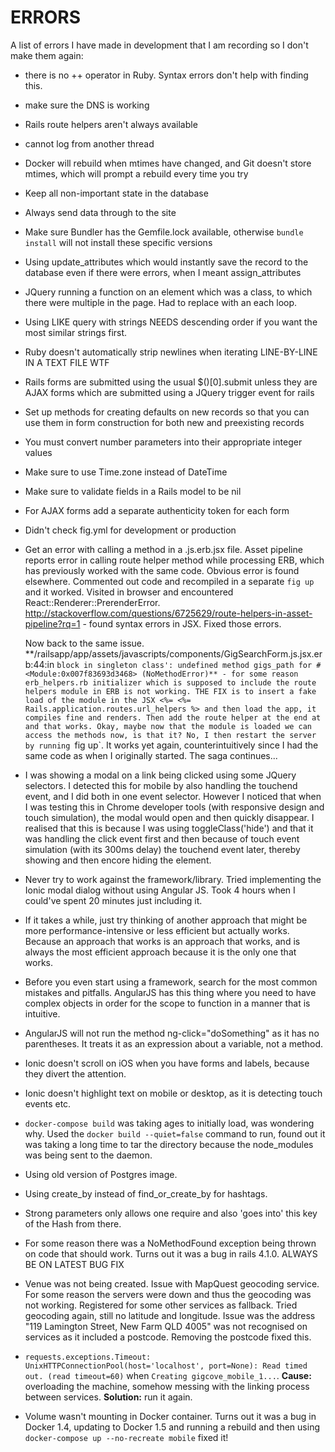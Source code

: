 ERRORS
======

A list of errors I have made in development that I am recording so I don't make them again:
 - there is no ++ operator in Ruby. Syntax errors don't help with finding this.
 - make sure the DNS is working
 - Rails route helpers aren't always available
 - cannot log from another thread
 - Docker will rebuild when mtimes have changed, and Git doesn't store mtimes, which will prompt a rebuild every time you try
 - Keep all non-important state in the database
 - Always send data through to the site
 - Make sure Bundler has the Gemfile.lock available, otherwise `bundle install` will not install these specific versions 
 - Using update_attributes which would instantly save the record to the database even if there were errors, when I meant assign_attributes
 - JQuery running a function on an element which was a class, to which there were multiple in the page. Had to replace with an each loop.
 - Using LIKE query with strings NEEDS descending order if you want the most similar strings first. 
 - Ruby doesn't automatically strip newlines when iterating LINE-BY-LINE IN A TEXT FILE WTF
 - Rails forms are submitted using the usual $()[0].submit unless they are AJAX forms which are submitted using a JQuery trigger event for rails
 - Set up methods for creating defaults on new records so that you can use them in form construction for both new and preexisting records
 - You must convert number parameters into their appropriate integer values
 - Make sure to use Time.zone instead of DateTime
 - Make sure to validate fields in a Rails model to be nil
 - For AJAX forms add a separate authenticity token for each form
 - Didn't check fig.yml for development or production
 - Get an error with calling a method in a .js.erb.jsx file. Asset pipeline reports error in calling route helper method while processing ERB, which has previously worked with the same code. Obvious error is found elsewhere. Commented out code and recompiled in a separate `fig up` and it worked. Visited in browser and encountered React::Renderer::PrerenderError. http://stackoverflow.com/questions/6725629/route-helpers-in-asset-pipeline?rq=1 - found syntax errors in JSX. Fixed those errors. 
   
   Now back to the same issue. **/railsapp/app/assets/javascripts/components/GigSearchForm.js.jsx.erb:44:in `block in singleton class': undefined method gigs_path for #<Module:0x007f83693d3468> (NoMethodError)** - for some reason erb_helpers.rb initializer which is supposed to include the route helpers module in ERB is not working. THE FIX is to insert a fake load of the module in the JSX <%= <%= Rails.application.routes.url_helpers %> and then load the app, it compiles fine and renders. Then add the route helper at the end at and that works. Okay, maybe now that the module is loaded we can access the methods now, is that it? No, I then restart the server by running `fig up`. It works yet again, counterintuitively since I had the same code as when I originally started. The saga continues...

 - I was showing a modal on a link being clicked using some JQuery selectors. I detected this for mobile by also handling the touchend event, and I did both in one event selector. However I noticed that when I was testing this in Chrome developer tools (with responsive design and touch simulation), the modal would open and then quickly disappear. I realised that this is because I was using toggleClass('hide') and that it was handling the click event first and then because of touch event simulation (with its 300ms delay) the touchend event later, thereby showing and then encore hiding the element.
 - Never try to work against the framework/library. Tried implementing the Ionic modal dialog without using Angular JS. Took 4 hours when I could've spent 20 minutes just including it.
 - If it takes a while, just try thinking of another approach that might be more performance-intensive or less efficient but actually works. Because an approach that works is an approach that works, and is always the most efficient approach because it is the only one that works.
 - Before you even start using a framework, search for the most common mistakes and pitfalls. AngularJS has this thing where you need to have complex objects in order for the scope to function in a manner that is intuitive.
 - AngularJS will not run the method ng-click="doSomething" as it has no parentheses. It treats it as an expression about a variable, not a method.
 - Ionic doesn't scroll on iOS when you have forms and labels, because they divert the attention.
 - Ionic doesn't highlight text on mobile or desktop, as it is detecting touch events etc.
 - `docker-compose build` was taking ages to initially load, was wondering why. Used the `docker build --quiet=false` command to run, found out it was taking a long time to tar the directory because the node_modules was being sent to the daemon.
 - Using old version of Postgres image.
 - Using create_by instead of find_or_create_by for hashtags.
 - Strong parameters only allows one require and also 'goes into' this key of the Hash from there.
 - For some reason there was a NoMethodFound exception being thrown on code that should work. Turns out it was a bug in rails 4.1.0. ALWAYS BE ON LATEST BUG FIX
 - Venue was not being created. Issue with MapQuest geocoding service. For some reason the servers were down and thus the geocoding was not working. Registered for some other services as fallback. Tried geocoding again, still no latitude and longitude. Issue was the address "119 Lamington Street, New Farm QLD 4005" was not recognised on services as it included a postcode. Removing the postcode fixed this.
 - `requests.exceptions.Timeout: UnixHTTPConnectionPool(host='localhost', port=None): Read timed out. (read timeout=60)` when `Creating gigcove_mobile_1...`. **Cause:** overloading the machine, somehow messing with the linking process between services. **Solution:** run it again.
 - Volume wasn't mounting in Docker container. Turns out it was a bug in Docker 1.4, updating to Docker 1.5 and running a rebuild and then using `docker-compose up --no-recreate mobile` fixed it!